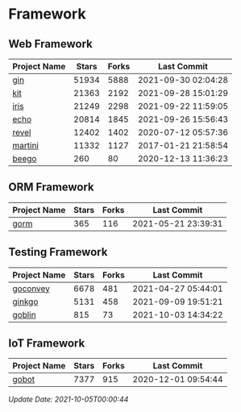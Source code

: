 # Framework

## Web Framework
| Project Name | Stars | Forks | Last Commit |
| ------------ | ----- | ----- | ----------- |
| [gin](https://github.com/gin-gonic/gin) | 51934 | 5888 | 2021-09-30 02:04:28 |
| [kit](https://github.com/go-kit/kit) | 21363 | 2192 | 2021-09-28 15:01:29 |
| [iris](https://github.com/kataras/iris) | 21249 | 2298 | 2021-09-22 11:59:05 |
| [echo](https://github.com/labstack/echo) | 20814 | 1845 | 2021-09-26 15:56:43 |
| [revel](https://github.com/revel/revel) | 12402 | 1402 | 2020-07-12 05:57:36 |
| [martini](https://github.com/go-martini/martini) | 11332 | 1127 | 2017-01-21 21:58:54 |
| [beego](https://github.com/astaxie/beego) | 260 | 80 | 2020-12-13 11:36:23 |

## ORM Framework
| Project Name | Stars | Forks | Last Commit |
| ------------ | ----- | ----- | ----------- |
| [gorm](https://github.com/jinzhu/gorm) | 365 | 116 | 2021-05-21 23:39:31 |

## Testing Framework
| Project Name | Stars | Forks | Last Commit |
| ------------ | ----- | ----- | ----------- |
| [goconvey](https://github.com/smartystreets/goconvey) | 6678 | 481 | 2021-04-27 05:44:01 |
| [ginkgo](https://github.com/onsi/ginkgo) | 5131 | 458 | 2021-09-09 19:51:21 |
| [goblin](https://github.com/franela/goblin) | 815 | 73 | 2021-10-03 14:34:22 |

## IoT Framework
| Project Name | Stars | Forks | Last Commit |
| ------------ | ----- | ----- | ----------- |
| [gobot](https://github.com/hybridgroup/gobot) | 7377 | 915 | 2020-12-01 09:54:44 |

*Update Date: 2021-10-05T00:00:44*